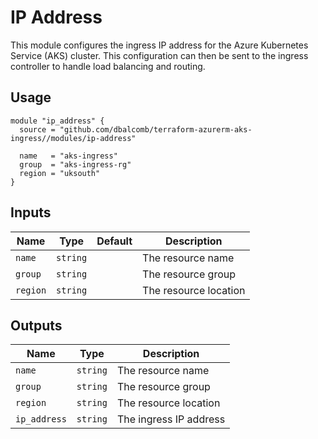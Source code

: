# IP Address

This module configures the ingress IP address for the Azure Kubernetes Service
(AKS) cluster. This configuration can then be sent to the ingress controller to
handle load balancing and routing.

## Usage

```hcl
module "ip_address" {
  source = "github.com/dbalcomb/terraform-azurerm-aks-ingress//modules/ip-address"

  name   = "aks-ingress"
  group  = "aks-ingress-rg"
  region = "uksouth"
}
```

## Inputs

| Name     | Type     | Default | Description           |
| -------- | -------- | ------- | --------------------- |
| `name`   | `string` |         | The resource name     |
| `group`  | `string` |         | The resource group    |
| `region` | `string` |         | The resource location |

## Outputs

| Name         | Type     | Description            |
| ------------ | -------- | ---------------------- |
| `name`       | `string` | The resource name      |
| `group`      | `string` | The resource group     |
| `region`     | `string` | The resource location  |
| `ip_address` | `string` | The ingress IP address |
